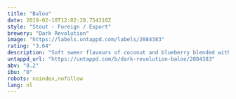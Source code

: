 ```yaml
---
title: "Baloo"
date: 2019-02-10T12:02:28.754310Z
style: "Stout - Foreign / Export"
brewery: "Dark Revolution"
image: "https://labels.untappd.com/labels/2884383"
rating: "3.64"
description: "Soft sweer flavours of coconut and blueberry blended with a rich, chocolatey malt bill.  Fermented on a Norwegian kveik yeast lending soft fruits to the finish."
untappd_url: "https://untappd.com/b/dark-revolution-baloo/2884383"
abv: "8.2"
ibu: "0"
robots: noindex,nofollow
lang: nl
---
```


